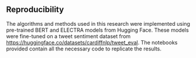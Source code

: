 ## Reproducibility
The algorithms and methods used in this research were implemented using pre-trained BERT and ELECTRA models from Hugging Face. These models were fine-tuned on a tweet sentiment dataset from https://huggingface.co/datasets/cardiffnlp/tweet_eval. The notebooks provided contain all the necessary code to replicate the results.
